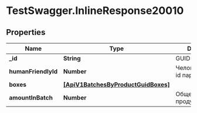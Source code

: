 # TestSwagger.InlineResponse20010

## Properties

Name | Type | Description | Notes
------------ | ------------- | ------------- | -------------
**_id** | **String** | GUID партии. | [optional] 
**humanFriendlyId** | **Number** | Человекочитаемый id партии. | [optional] 
**boxes** | [**[ApiV1BatchesByProductGuidBoxes]**](ApiV1BatchesByProductGuidBoxes.md) |  | [optional] 
**amountInBatch** | **Number** | Общее кол-во продуктов | [optional] 


